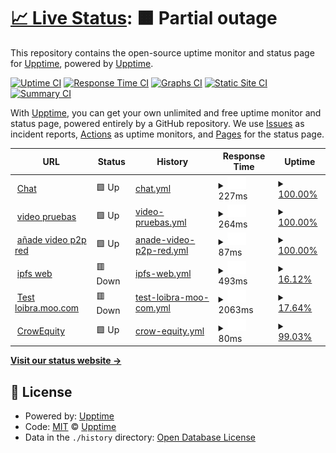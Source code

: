 # [📈 Live Status](https://demo.upptime.js.org): <!--live status--> **🟧 Partial outage**

This repository contains the open-source uptime monitor and status page for [Upptime](https://upptime.js.org), powered by [Upptime](https://github.com/upptime/upptime).

[![Uptime CI](https://github.com/upptime/upptime/workflows/Uptime%20CI/badge.svg)](https://github.com/upptime/upptime/actions?query=workflow%3A%22Uptime+CI%22)
[![Response Time CI](https://github.com/upptime/upptime/workflows/Response%20Time%20CI/badge.svg)](https://github.com/upptime/upptime/actions?query=workflow%3A%22Response+Time+CI%22)
[![Graphs CI](https://github.com/upptime/upptime/workflows/Graphs%20CI/badge.svg)](https://github.com/upptime/upptime/actions?query=workflow%3A%22Graphs+CI%22)
[![Static Site CI](https://github.com/upptime/upptime/workflows/Static%20Site%20CI/badge.svg)](https://github.com/upptime/upptime/actions?query=workflow%3A%22Static+Site+CI%22)
[![Summary CI](https://github.com/upptime/upptime/workflows/Summary%20CI/badge.svg)](https://github.com/upptime/upptime/actions?query=workflow%3A%22Summary+CI%22)

With [Upptime](https://upptime.js.org), you can get your own unlimited and free uptime monitor and status page, powered entirely by a GitHub repository. We use [Issues](https://github.com/upptime/upptime/issues) as incident reports, [Actions](https://github.com/upptime/upptime/actions) as uptime monitors, and [Pages](https://demo.upptime.js.org) for the status page.

<!--start: status pages-->
<!-- This summary is generated by Upptime (https://github.com/upptime/upptime) -->
<!-- Do not edit this manually, your changes will be overwritten -->
<!-- prettier-ignore -->
| URL | Status | History | Response Time | Uptime |
| --- | ------ | ------- | ------------- | ------ |
| <img alt="" src="https://favicons.githubusercontent.com/ipfs.io" height="13"> [Chat](https://ipfs.io/ipfs/QmUds9SgdzLSMLvGv3NdUsmkKzYbAUsf6HQkKCDv4gshrP) | 🟩 Up | [chat.yml](https://github.com/aratan/Monitorizaci-n/commits/HEAD/history/chat.yml) | <details><summary><img alt="Response time graph" src="./graphs/chat/response-time-week.png" height="20"> 227ms</summary><br><a href="https://demo.upptime.js.org/history/chat"><img alt="Response time 1426" src="https://img.shields.io/endpoint?url=https%3A%2F%2Fraw.githubusercontent.com%2Faratan%2FMonitorizaci-n%2FHEAD%2Fapi%2Fchat%2Fresponse-time.json"></a><br><a href="https://demo.upptime.js.org/history/chat"><img alt="24-hour response time 51" src="https://img.shields.io/endpoint?url=https%3A%2F%2Fraw.githubusercontent.com%2Faratan%2FMonitorizaci-n%2FHEAD%2Fapi%2Fchat%2Fresponse-time-day.json"></a><br><a href="https://demo.upptime.js.org/history/chat"><img alt="7-day response time 227" src="https://img.shields.io/endpoint?url=https%3A%2F%2Fraw.githubusercontent.com%2Faratan%2FMonitorizaci-n%2FHEAD%2Fapi%2Fchat%2Fresponse-time-week.json"></a><br><a href="https://demo.upptime.js.org/history/chat"><img alt="30-day response time 1109" src="https://img.shields.io/endpoint?url=https%3A%2F%2Fraw.githubusercontent.com%2Faratan%2FMonitorizaci-n%2FHEAD%2Fapi%2Fchat%2Fresponse-time-month.json"></a><br><a href="https://demo.upptime.js.org/history/chat"><img alt="1-year response time 1426" src="https://img.shields.io/endpoint?url=https%3A%2F%2Fraw.githubusercontent.com%2Faratan%2FMonitorizaci-n%2FHEAD%2Fapi%2Fchat%2Fresponse-time-year.json"></a></details> | <details><summary><a href="https://demo.upptime.js.org/history/chat">100.00%</a></summary><a href="https://demo.upptime.js.org/history/chat"><img alt="All-time uptime 99.58%" src="https://img.shields.io/endpoint?url=https%3A%2F%2Fraw.githubusercontent.com%2Faratan%2FMonitorizaci-n%2FHEAD%2Fapi%2Fchat%2Fuptime.json"></a><br><a href="https://demo.upptime.js.org/history/chat"><img alt="24-hour uptime 100.00%" src="https://img.shields.io/endpoint?url=https%3A%2F%2Fraw.githubusercontent.com%2Faratan%2FMonitorizaci-n%2FHEAD%2Fapi%2Fchat%2Fuptime-day.json"></a><br><a href="https://demo.upptime.js.org/history/chat"><img alt="7-day uptime 100.00%" src="https://img.shields.io/endpoint?url=https%3A%2F%2Fraw.githubusercontent.com%2Faratan%2FMonitorizaci-n%2FHEAD%2Fapi%2Fchat%2Fuptime-week.json"></a><br><a href="https://demo.upptime.js.org/history/chat"><img alt="30-day uptime 99.52%" src="https://img.shields.io/endpoint?url=https%3A%2F%2Fraw.githubusercontent.com%2Faratan%2FMonitorizaci-n%2FHEAD%2Fapi%2Fchat%2Fuptime-month.json"></a><br><a href="https://demo.upptime.js.org/history/chat"><img alt="1-year uptime 99.58%" src="https://img.shields.io/endpoint?url=https%3A%2F%2Fraw.githubusercontent.com%2Faratan%2FMonitorizaci-n%2FHEAD%2Fapi%2Fchat%2Fuptime-year.json"></a></details>
| <img alt="" src="https://favicons.githubusercontent.com/ipfs.io" height="13"> [video pruebas](https://ipfs.io/ipfs/QmXbgJEuzsKSKuF8gUCjKd5J3WCRNSP7fXfuMh6C3WMF64) | 🟩 Up | [video-pruebas.yml](https://github.com/aratan/Monitorizaci-n/commits/HEAD/history/video-pruebas.yml) | <details><summary><img alt="Response time graph" src="./graphs/video-pruebas/response-time-week.png" height="20"> 264ms</summary><br><a href="https://demo.upptime.js.org/history/video-pruebas"><img alt="Response time 870" src="https://img.shields.io/endpoint?url=https%3A%2F%2Fraw.githubusercontent.com%2Faratan%2FMonitorizaci-n%2FHEAD%2Fapi%2Fvideo-pruebas%2Fresponse-time.json"></a><br><a href="https://demo.upptime.js.org/history/video-pruebas"><img alt="24-hour response time 6" src="https://img.shields.io/endpoint?url=https%3A%2F%2Fraw.githubusercontent.com%2Faratan%2FMonitorizaci-n%2FHEAD%2Fapi%2Fvideo-pruebas%2Fresponse-time-day.json"></a><br><a href="https://demo.upptime.js.org/history/video-pruebas"><img alt="7-day response time 264" src="https://img.shields.io/endpoint?url=https%3A%2F%2Fraw.githubusercontent.com%2Faratan%2FMonitorizaci-n%2FHEAD%2Fapi%2Fvideo-pruebas%2Fresponse-time-week.json"></a><br><a href="https://demo.upptime.js.org/history/video-pruebas"><img alt="30-day response time 162" src="https://img.shields.io/endpoint?url=https%3A%2F%2Fraw.githubusercontent.com%2Faratan%2FMonitorizaci-n%2FHEAD%2Fapi%2Fvideo-pruebas%2Fresponse-time-month.json"></a><br><a href="https://demo.upptime.js.org/history/video-pruebas"><img alt="1-year response time 870" src="https://img.shields.io/endpoint?url=https%3A%2F%2Fraw.githubusercontent.com%2Faratan%2FMonitorizaci-n%2FHEAD%2Fapi%2Fvideo-pruebas%2Fresponse-time-year.json"></a></details> | <details><summary><a href="https://demo.upptime.js.org/history/video-pruebas">100.00%</a></summary><a href="https://demo.upptime.js.org/history/video-pruebas"><img alt="All-time uptime 90.06%" src="https://img.shields.io/endpoint?url=https%3A%2F%2Fraw.githubusercontent.com%2Faratan%2FMonitorizaci-n%2FHEAD%2Fapi%2Fvideo-pruebas%2Fuptime.json"></a><br><a href="https://demo.upptime.js.org/history/video-pruebas"><img alt="24-hour uptime 100.00%" src="https://img.shields.io/endpoint?url=https%3A%2F%2Fraw.githubusercontent.com%2Faratan%2FMonitorizaci-n%2FHEAD%2Fapi%2Fvideo-pruebas%2Fuptime-day.json"></a><br><a href="https://demo.upptime.js.org/history/video-pruebas"><img alt="7-day uptime 100.00%" src="https://img.shields.io/endpoint?url=https%3A%2F%2Fraw.githubusercontent.com%2Faratan%2FMonitorizaci-n%2FHEAD%2Fapi%2Fvideo-pruebas%2Fuptime-week.json"></a><br><a href="https://demo.upptime.js.org/history/video-pruebas"><img alt="30-day uptime 99.48%" src="https://img.shields.io/endpoint?url=https%3A%2F%2Fraw.githubusercontent.com%2Faratan%2FMonitorizaci-n%2FHEAD%2Fapi%2Fvideo-pruebas%2Fuptime-month.json"></a><br><a href="https://demo.upptime.js.org/history/video-pruebas"><img alt="1-year uptime 90.06%" src="https://img.shields.io/endpoint?url=https%3A%2F%2Fraw.githubusercontent.com%2Faratan%2FMonitorizaci-n%2FHEAD%2Fapi%2Fvideo-pruebas%2Fuptime-year.json"></a></details>
| <img alt="" src="https://favicons.githubusercontent.com/ipfs.io" height="13"> [añade video p2p red](https://ipfs.io/ipfs/QmQN5zrqUDQMmx9u491F7Hc2fd3RUrpzwCKX4RwPoorqAv) | 🟩 Up | [anade-video-p2p-red.yml](https://github.com/aratan/Monitorizaci-n/commits/HEAD/history/anade-video-p2p-red.yml) | <details><summary><img alt="Response time graph" src="./graphs/anade-video-p2p-red/response-time-week.png" height="20"> 87ms</summary><br><a href="https://demo.upptime.js.org/history/anade-video-p2p-red"><img alt="Response time 902" src="https://img.shields.io/endpoint?url=https%3A%2F%2Fraw.githubusercontent.com%2Faratan%2FMonitorizaci-n%2FHEAD%2Fapi%2Fanade-video-p2p-red%2Fresponse-time.json"></a><br><a href="https://demo.upptime.js.org/history/anade-video-p2p-red"><img alt="24-hour response time 23" src="https://img.shields.io/endpoint?url=https%3A%2F%2Fraw.githubusercontent.com%2Faratan%2FMonitorizaci-n%2FHEAD%2Fapi%2Fanade-video-p2p-red%2Fresponse-time-day.json"></a><br><a href="https://demo.upptime.js.org/history/anade-video-p2p-red"><img alt="7-day response time 87" src="https://img.shields.io/endpoint?url=https%3A%2F%2Fraw.githubusercontent.com%2Faratan%2FMonitorizaci-n%2FHEAD%2Fapi%2Fanade-video-p2p-red%2Fresponse-time-week.json"></a><br><a href="https://demo.upptime.js.org/history/anade-video-p2p-red"><img alt="30-day response time 245" src="https://img.shields.io/endpoint?url=https%3A%2F%2Fraw.githubusercontent.com%2Faratan%2FMonitorizaci-n%2FHEAD%2Fapi%2Fanade-video-p2p-red%2Fresponse-time-month.json"></a><br><a href="https://demo.upptime.js.org/history/anade-video-p2p-red"><img alt="1-year response time 902" src="https://img.shields.io/endpoint?url=https%3A%2F%2Fraw.githubusercontent.com%2Faratan%2FMonitorizaci-n%2FHEAD%2Fapi%2Fanade-video-p2p-red%2Fresponse-time-year.json"></a></details> | <details><summary><a href="https://demo.upptime.js.org/history/anade-video-p2p-red">100.00%</a></summary><a href="https://demo.upptime.js.org/history/anade-video-p2p-red"><img alt="All-time uptime 99.13%" src="https://img.shields.io/endpoint?url=https%3A%2F%2Fraw.githubusercontent.com%2Faratan%2FMonitorizaci-n%2FHEAD%2Fapi%2Fanade-video-p2p-red%2Fuptime.json"></a><br><a href="https://demo.upptime.js.org/history/anade-video-p2p-red"><img alt="24-hour uptime 100.00%" src="https://img.shields.io/endpoint?url=https%3A%2F%2Fraw.githubusercontent.com%2Faratan%2FMonitorizaci-n%2FHEAD%2Fapi%2Fanade-video-p2p-red%2Fuptime-day.json"></a><br><a href="https://demo.upptime.js.org/history/anade-video-p2p-red"><img alt="7-day uptime 100.00%" src="https://img.shields.io/endpoint?url=https%3A%2F%2Fraw.githubusercontent.com%2Faratan%2FMonitorizaci-n%2FHEAD%2Fapi%2Fanade-video-p2p-red%2Fuptime-week.json"></a><br><a href="https://demo.upptime.js.org/history/anade-video-p2p-red"><img alt="30-day uptime 99.37%" src="https://img.shields.io/endpoint?url=https%3A%2F%2Fraw.githubusercontent.com%2Faratan%2FMonitorizaci-n%2FHEAD%2Fapi%2Fanade-video-p2p-red%2Fuptime-month.json"></a><br><a href="https://demo.upptime.js.org/history/anade-video-p2p-red"><img alt="1-year uptime 99.13%" src="https://img.shields.io/endpoint?url=https%3A%2F%2Fraw.githubusercontent.com%2Faratan%2FMonitorizaci-n%2FHEAD%2Fapi%2Fanade-video-p2p-red%2Fuptime-year.json"></a></details>
| <img alt="" src="https://favicons.githubusercontent.com/ipfs.io" height="13"> [ipfs web](https://ipfs.io/ipns/k51qzi5uqu5dicjkm8zerzc187wessd8ibgwqscv3qx80shm53k9qivmfjmznr) | 🟥 Down | [ipfs-web.yml](https://github.com/aratan/Monitorizaci-n/commits/HEAD/history/ipfs-web.yml) | <details><summary><img alt="Response time graph" src="./graphs/ipfs-web/response-time-week.png" height="20"> 493ms</summary><br><a href="https://demo.upptime.js.org/history/ipfs-web"><img alt="Response time 1715" src="https://img.shields.io/endpoint?url=https%3A%2F%2Fraw.githubusercontent.com%2Faratan%2FMonitorizaci-n%2FHEAD%2Fapi%2Fipfs-web%2Fresponse-time.json"></a><br><a href="https://demo.upptime.js.org/history/ipfs-web"><img alt="24-hour response time 0" src="https://img.shields.io/endpoint?url=https%3A%2F%2Fraw.githubusercontent.com%2Faratan%2FMonitorizaci-n%2FHEAD%2Fapi%2Fipfs-web%2Fresponse-time-day.json"></a><br><a href="https://demo.upptime.js.org/history/ipfs-web"><img alt="7-day response time 493" src="https://img.shields.io/endpoint?url=https%3A%2F%2Fraw.githubusercontent.com%2Faratan%2FMonitorizaci-n%2FHEAD%2Fapi%2Fipfs-web%2Fresponse-time-week.json"></a><br><a href="https://demo.upptime.js.org/history/ipfs-web"><img alt="30-day response time 1830" src="https://img.shields.io/endpoint?url=https%3A%2F%2Fraw.githubusercontent.com%2Faratan%2FMonitorizaci-n%2FHEAD%2Fapi%2Fipfs-web%2Fresponse-time-month.json"></a><br><a href="https://demo.upptime.js.org/history/ipfs-web"><img alt="1-year response time 1715" src="https://img.shields.io/endpoint?url=https%3A%2F%2Fraw.githubusercontent.com%2Faratan%2FMonitorizaci-n%2FHEAD%2Fapi%2Fipfs-web%2Fresponse-time-year.json"></a></details> | <details><summary><a href="https://demo.upptime.js.org/history/ipfs-web">16.12%</a></summary><a href="https://demo.upptime.js.org/history/ipfs-web"><img alt="All-time uptime 55.97%" src="https://img.shields.io/endpoint?url=https%3A%2F%2Fraw.githubusercontent.com%2Faratan%2FMonitorizaci-n%2FHEAD%2Fapi%2Fipfs-web%2Fuptime.json"></a><br><a href="https://demo.upptime.js.org/history/ipfs-web"><img alt="24-hour uptime 0.00%" src="https://img.shields.io/endpoint?url=https%3A%2F%2Fraw.githubusercontent.com%2Faratan%2FMonitorizaci-n%2FHEAD%2Fapi%2Fipfs-web%2Fuptime-day.json"></a><br><a href="https://demo.upptime.js.org/history/ipfs-web"><img alt="7-day uptime 16.12%" src="https://img.shields.io/endpoint?url=https%3A%2F%2Fraw.githubusercontent.com%2Faratan%2FMonitorizaci-n%2FHEAD%2Fapi%2Fipfs-web%2Fuptime-week.json"></a><br><a href="https://demo.upptime.js.org/history/ipfs-web"><img alt="30-day uptime 53.41%" src="https://img.shields.io/endpoint?url=https%3A%2F%2Fraw.githubusercontent.com%2Faratan%2FMonitorizaci-n%2FHEAD%2Fapi%2Fipfs-web%2Fuptime-month.json"></a><br><a href="https://demo.upptime.js.org/history/ipfs-web"><img alt="1-year uptime 55.97%" src="https://img.shields.io/endpoint?url=https%3A%2F%2Fraw.githubusercontent.com%2Faratan%2FMonitorizaci-n%2FHEAD%2Fapi%2Fipfs-web%2Fuptime-year.json"></a></details>
| <img alt="" src="https://favicons.githubusercontent.com/loibra.mooo.com" height="13"> [Test loibra.moo.com](http://loibra.mooo.com/) | 🟥 Down | [test-loibra-moo-com.yml](https://github.com/aratan/Monitorizaci-n/commits/HEAD/history/test-loibra-moo-com.yml) | <details><summary><img alt="Response time graph" src="./graphs/test-loibra-moo-com/response-time-week.png" height="20"> 2063ms</summary><br><a href="https://demo.upptime.js.org/history/test-loibra-moo-com"><img alt="Response time 2958" src="https://img.shields.io/endpoint?url=https%3A%2F%2Fraw.githubusercontent.com%2Faratan%2FMonitorizaci-n%2FHEAD%2Fapi%2Ftest-loibra-moo-com%2Fresponse-time.json"></a><br><a href="https://demo.upptime.js.org/history/test-loibra-moo-com"><img alt="24-hour response time 0" src="https://img.shields.io/endpoint?url=https%3A%2F%2Fraw.githubusercontent.com%2Faratan%2FMonitorizaci-n%2FHEAD%2Fapi%2Ftest-loibra-moo-com%2Fresponse-time-day.json"></a><br><a href="https://demo.upptime.js.org/history/test-loibra-moo-com"><img alt="7-day response time 2063" src="https://img.shields.io/endpoint?url=https%3A%2F%2Fraw.githubusercontent.com%2Faratan%2FMonitorizaci-n%2FHEAD%2Fapi%2Ftest-loibra-moo-com%2Fresponse-time-week.json"></a><br><a href="https://demo.upptime.js.org/history/test-loibra-moo-com"><img alt="30-day response time 2491" src="https://img.shields.io/endpoint?url=https%3A%2F%2Fraw.githubusercontent.com%2Faratan%2FMonitorizaci-n%2FHEAD%2Fapi%2Ftest-loibra-moo-com%2Fresponse-time-month.json"></a><br><a href="https://demo.upptime.js.org/history/test-loibra-moo-com"><img alt="1-year response time 2958" src="https://img.shields.io/endpoint?url=https%3A%2F%2Fraw.githubusercontent.com%2Faratan%2FMonitorizaci-n%2FHEAD%2Fapi%2Ftest-loibra-moo-com%2Fresponse-time-year.json"></a></details> | <details><summary><a href="https://demo.upptime.js.org/history/test-loibra-moo-com">17.64%</a></summary><a href="https://demo.upptime.js.org/history/test-loibra-moo-com"><img alt="All-time uptime 63.30%" src="https://img.shields.io/endpoint?url=https%3A%2F%2Fraw.githubusercontent.com%2Faratan%2FMonitorizaci-n%2FHEAD%2Fapi%2Ftest-loibra-moo-com%2Fuptime.json"></a><br><a href="https://demo.upptime.js.org/history/test-loibra-moo-com"><img alt="24-hour uptime 0.00%" src="https://img.shields.io/endpoint?url=https%3A%2F%2Fraw.githubusercontent.com%2Faratan%2FMonitorizaci-n%2FHEAD%2Fapi%2Ftest-loibra-moo-com%2Fuptime-day.json"></a><br><a href="https://demo.upptime.js.org/history/test-loibra-moo-com"><img alt="7-day uptime 17.64%" src="https://img.shields.io/endpoint?url=https%3A%2F%2Fraw.githubusercontent.com%2Faratan%2FMonitorizaci-n%2FHEAD%2Fapi%2Ftest-loibra-moo-com%2Fuptime-week.json"></a><br><a href="https://demo.upptime.js.org/history/test-loibra-moo-com"><img alt="30-day uptime 54.25%" src="https://img.shields.io/endpoint?url=https%3A%2F%2Fraw.githubusercontent.com%2Faratan%2FMonitorizaci-n%2FHEAD%2Fapi%2Ftest-loibra-moo-com%2Fuptime-month.json"></a><br><a href="https://demo.upptime.js.org/history/test-loibra-moo-com"><img alt="1-year uptime 63.30%" src="https://img.shields.io/endpoint?url=https%3A%2F%2Fraw.githubusercontent.com%2Faratan%2FMonitorizaci-n%2FHEAD%2Fapi%2Ftest-loibra-moo-com%2Fuptime-year.json"></a></details>
| <img alt="" src="https://favicons.githubusercontent.com/ipfs.io" height="13"> [CrowEquity](https://ipfs.io/ipfs/QmUytJLQ82RGm5NJgedbDHcsB8qGYWQgfY4k1fhft1ehVX) | 🟩 Up | [crow-equity.yml](https://github.com/aratan/Monitorizaci-n/commits/HEAD/history/crow-equity.yml) | <details><summary><img alt="Response time graph" src="./graphs/crow-equity/response-time-week.png" height="20"> 80ms</summary><br><a href="https://demo.upptime.js.org/history/crow-equity"><img alt="Response time 952" src="https://img.shields.io/endpoint?url=https%3A%2F%2Fraw.githubusercontent.com%2Faratan%2FMonitorizaci-n%2FHEAD%2Fapi%2Fcrow-equity%2Fresponse-time.json"></a><br><a href="https://demo.upptime.js.org/history/crow-equity"><img alt="24-hour response time 124" src="https://img.shields.io/endpoint?url=https%3A%2F%2Fraw.githubusercontent.com%2Faratan%2FMonitorizaci-n%2FHEAD%2Fapi%2Fcrow-equity%2Fresponse-time-day.json"></a><br><a href="https://demo.upptime.js.org/history/crow-equity"><img alt="7-day response time 80" src="https://img.shields.io/endpoint?url=https%3A%2F%2Fraw.githubusercontent.com%2Faratan%2FMonitorizaci-n%2FHEAD%2Fapi%2Fcrow-equity%2Fresponse-time-week.json"></a><br><a href="https://demo.upptime.js.org/history/crow-equity"><img alt="30-day response time 950" src="https://img.shields.io/endpoint?url=https%3A%2F%2Fraw.githubusercontent.com%2Faratan%2FMonitorizaci-n%2FHEAD%2Fapi%2Fcrow-equity%2Fresponse-time-month.json"></a><br><a href="https://demo.upptime.js.org/history/crow-equity"><img alt="1-year response time 952" src="https://img.shields.io/endpoint?url=https%3A%2F%2Fraw.githubusercontent.com%2Faratan%2FMonitorizaci-n%2FHEAD%2Fapi%2Fcrow-equity%2Fresponse-time-year.json"></a></details> | <details><summary><a href="https://demo.upptime.js.org/history/crow-equity">99.03%</a></summary><a href="https://demo.upptime.js.org/history/crow-equity"><img alt="All-time uptime 97.21%" src="https://img.shields.io/endpoint?url=https%3A%2F%2Fraw.githubusercontent.com%2Faratan%2FMonitorizaci-n%2FHEAD%2Fapi%2Fcrow-equity%2Fuptime.json"></a><br><a href="https://demo.upptime.js.org/history/crow-equity"><img alt="24-hour uptime 99.04%" src="https://img.shields.io/endpoint?url=https%3A%2F%2Fraw.githubusercontent.com%2Faratan%2FMonitorizaci-n%2FHEAD%2Fapi%2Fcrow-equity%2Fuptime-day.json"></a><br><a href="https://demo.upptime.js.org/history/crow-equity"><img alt="7-day uptime 99.03%" src="https://img.shields.io/endpoint?url=https%3A%2F%2Fraw.githubusercontent.com%2Faratan%2FMonitorizaci-n%2FHEAD%2Fapi%2Fcrow-equity%2Fuptime-week.json"></a><br><a href="https://demo.upptime.js.org/history/crow-equity"><img alt="30-day uptime 99.57%" src="https://img.shields.io/endpoint?url=https%3A%2F%2Fraw.githubusercontent.com%2Faratan%2FMonitorizaci-n%2FHEAD%2Fapi%2Fcrow-equity%2Fuptime-month.json"></a><br><a href="https://demo.upptime.js.org/history/crow-equity"><img alt="1-year uptime 97.21%" src="https://img.shields.io/endpoint?url=https%3A%2F%2Fraw.githubusercontent.com%2Faratan%2FMonitorizaci-n%2FHEAD%2Fapi%2Fcrow-equity%2Fuptime-year.json"></a></details>

<!--end: status pages-->

[**Visit our status website →**](https://demo.upptime.js.org)

## 📄 License

- Powered by: [Upptime](https://github.com/upptime/upptime)
- Code: [MIT](./LICENSE) © [Upptime](https://upptime.js.org)
- Data in the `./history` directory: [Open Database License](https://opendatacommons.org/licenses/odbl/1-0/)
